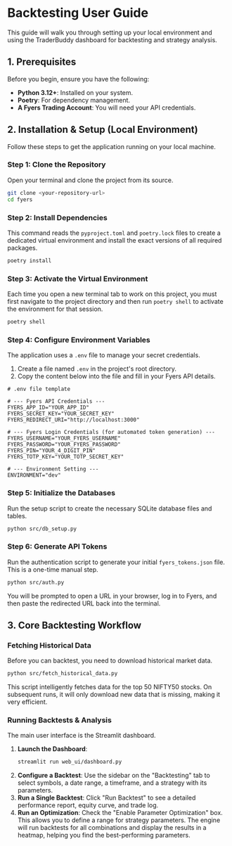 # Backtesting User Guide

This guide will walk you through setting up your local environment and using the TraderBuddy dashboard for backtesting and strategy analysis.

## 1. Prerequisites

Before you begin, ensure you have the following:

-   **Python 3.12+**: Installed on your system.
-   **Poetry**: For dependency management.
-   **A Fyers Trading Account**: You will need your API credentials.

## 2. Installation & Setup (Local Environment)

Follow these steps to get the application running on your local machine.

### Step 1: Clone the Repository

Open your terminal and clone the project from its source.

```bash
git clone <your-repository-url>
cd fyers
```

### Step 2: Install Dependencies

This command reads the `pyproject.toml` and `poetry.lock` files to create a dedicated virtual environment and install the exact versions of all required packages.

```bash
poetry install
```

### Step 3: Activate the Virtual Environment

Each time you open a new terminal tab to work on this project, you must first navigate to the project directory and then run `poetry shell` to activate the environment for that session.

```bash
poetry shell
```

### Step 4: Configure Environment Variables

The application uses a `.env` file to manage your secret credentials.

1.  Create a file named `.env` in the project's root directory.
2.  Copy the content below into the file and fill in your Fyers API details.

```env
# .env file template

# --- Fyers API Credentials ---
FYERS_APP_ID="YOUR_APP_ID"
FYERS_SECRET_KEY="YOUR_SECRET_KEY"
FYERS_REDIRECT_URI="http://localhost:3000"

# --- Fyers Login Credentials (for automated token generation) ---
FYERS_USERNAME="YOUR_FYERS_USERNAME"
FYERS_PASSWORD="YOUR_FYERS_PASSWORD"
FYERS_PIN="YOUR_4_DIGIT_PIN"
FYERS_TOTP_KEY="YOUR_TOTP_SECRET_KEY"

# --- Environment Setting ---
ENVIRONMENT="dev"
```

### Step 5: Initialize the Databases

Run the setup script to create the necessary SQLite database files and tables.

```bash
python src/db_setup.py
```

### Step 6: Generate API Tokens

Run the authentication script to generate your initial `fyers_tokens.json` file. This is a one-time manual step.

```bash
python src/auth.py
```

You will be prompted to open a URL in your browser, log in to Fyers, and then paste the redirected URL back into the terminal.

## 3. Core Backtesting Workflow

### Fetching Historical Data

Before you can backtest, you need to download historical market data.

```bash
python src/fetch_historical_data.py
```

This script intelligently fetches data for the top 50 NIFTY50 stocks. On subsequent runs, it will only download new data that is missing, making it very efficient.

### Running Backtests & Analysis

The main user interface is the Streamlit dashboard.

1.  **Launch the Dashboard**:
    ```bash
    streamlit run web_ui/dashboard.py
    ```
2.  **Configure a Backtest**: Use the sidebar on the "Backtesting" tab to select symbols, a date range, a timeframe, and a strategy with its parameters.
3.  **Run a Single Backtest**: Click "Run Backtest" to see a detailed performance report, equity curve, and trade log.
4.  **Run an Optimization**: Check the "Enable Parameter Optimization" box. This allows you to define a range for strategy parameters. The engine will run backtests for all combinations and display the results in a heatmap, helping you find the best-performing parameters.